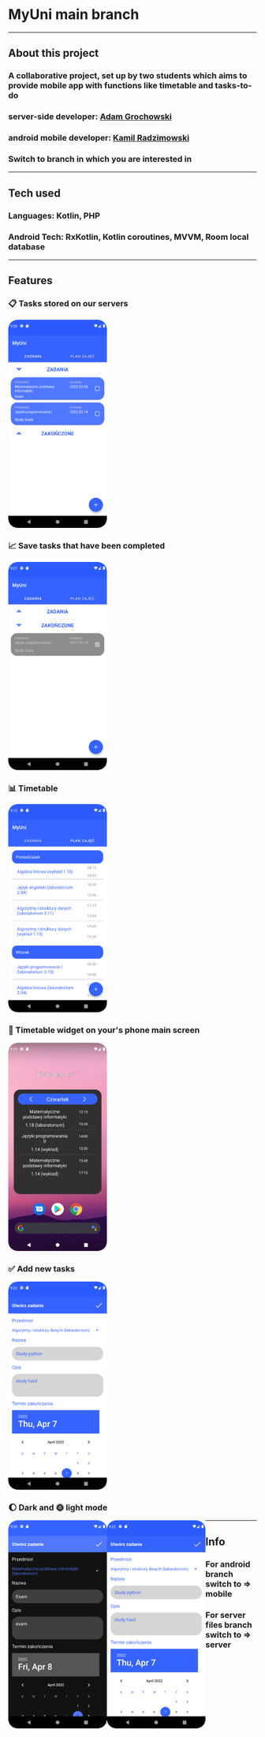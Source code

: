 # MyUni main branch

---

## About this project

### A collaborative project, set up by two students which aims to provide mobile app with functions like timetable and tasks-to-do

### server-side developer:  [Adam Grochowski](https://github.com/Znany)

### android mobile developer: [Kamil Radzimowski](https://github.com/DzikiOwoc15)

### Switch to branch in which you are interested in

---
## Tech used

### Languages: Kotlin, PHP

### Android Tech: RxKotlin, Kotlin coroutines, MVVM, Room local database

---

## Features

### :clipboard: Tasks stored on our servers 

<img src="readme_data/main_tasks.png" alt="drawing" width="200"/>

### :chart_with_upwards_trend: Save tasks that have been completed

<img src="readme_data/main_tasks_done.png" alt="drawing" width="200"/>

### :bar_chart: Timetable

<img src="readme_data/timetable.png" alt="drawing" width="200"/>

### :iphone: Timetable widget on your's phone main screen

<img src="readme_data/widget.png" alt="drawing" width="200"/>

### :white_check_mark: Add new tasks 

<img src="readme_data/add_task_light.png" alt="drawing" width="200"/>

### :moon: Dark and :sun_with_face: light mode

<img src="readme_data/add_task_dark.png" alt="drawing" width="200" style="float:left"/>
<img src="readme_data/add_task_light.png" alt="drawing" width="200" style="float:left"/>

---

## Info

### For android branch switch to => mobile

### For server files branch switch to => server


